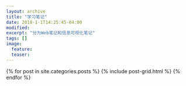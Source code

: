 ```yaml
---
layout: archive
title: "学习笔记"
date: 2018-1-1T14:25:45-04:00
modified:
excerpt: "分为Web笔记和信息可视化笔记"
tags: []
image: 
  feature: 
  teaser:
---
```



<div class="tiles">
{% for post in site.categories.posts %}
  {% include post-grid.html %}
{% endfor %}
</div><!-- /.tiles 把所有categories 有 posts 的列出来-->
